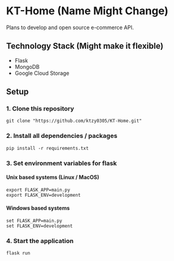 # KT-Home (Name Might Change)
Plans to develop and open source e-commerce API.

## Technology Stack (Might make it flexible)
- Flask
- MongoDB
- Google Cloud Storage

## Setup
### 1. Clone this repository
```
git clone "https://github.com/ktzy0305/KT-Home.git"
```

### 2. Install all dependencies / packages
```
pip install -r requirements.txt
```

### 3. Set environment variables for flask
#### Unix based systems (Linux / MacOS)
```
export FLASK_APP=main.py
export FLASK_ENV=development
```
#### Windows based systems
```
set FLASK_APP=main.py
set FLASK_ENV=development
```
### 4. Start the application
```
flask run
```

